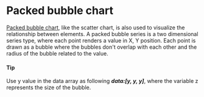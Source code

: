 # Packed bubble chart
[Packed bubble chart](https://api.highcharts.com/highcharts/plotOptions.packedbubble), like the scatter chart, is also used to visualize the relationship between elements. A packed bubble series is a two dimensional series type, where each point renders a value in X, Y position. Each point is drawn as a bubble where the bubbles don't overlap with each other and the radius of the bubble related to the value.

####  Tip
Use y value in the data array as following ***data:[y, y, y]***, where the variable z represents the size of the bubble. 
